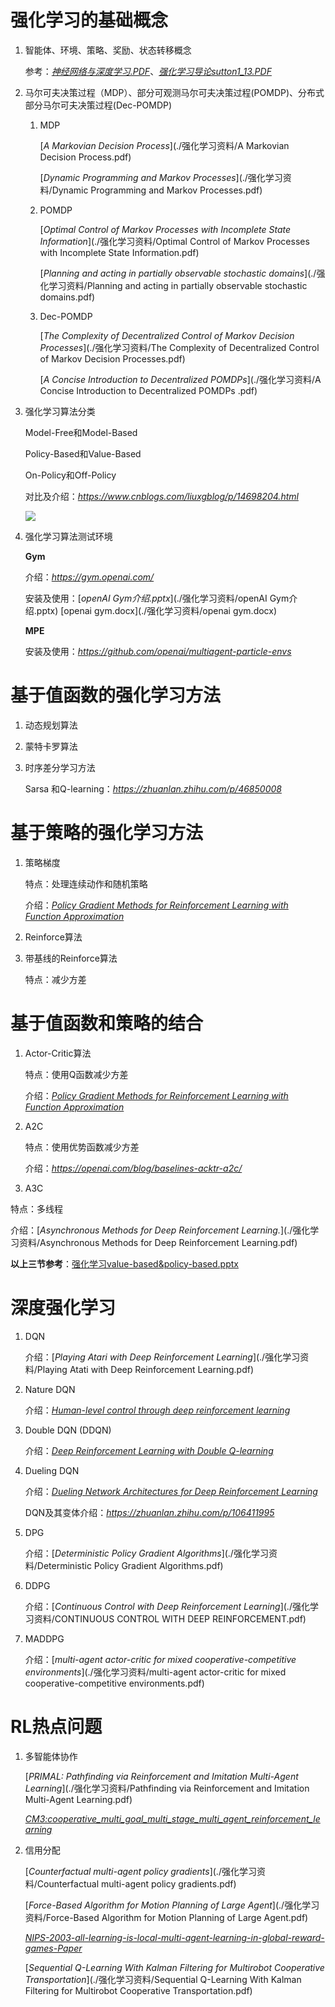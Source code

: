 # 强化学习的基础概念

1. 智能体、环境、策略、奖励、状态转移概念

   参考：[*神经网络与深度学习.PDF*](./强化学习资料/神经网络与深度学习.PDF)、[*强化学习导论sutton1_13.PDF*](./强化学习资料/强化学习导论sutton1_13.PDF)

2. 马尔可夫决策过程（MDP）、部分可观测马尔可夫决策过程(POMDP)、分布式部分马尔可夫决策过程(Dec-POMDP)

   1. MDP

      [*A Markovian Decision Process*](./强化学习资料/A Markovian Decision Process.pdf)

      [*Dynamic Programming and Markov Processes*](./强化学习资料/Dynamic Programming and Markov Processes.pdf)

   2. POMDP

      [*Optimal Control of Markov Processes with Incomplete State Information*](./强化学习资料/Optimal Control of Markov Processes with Incomplete State Information.pdf)

      [*Planning and acting in partially observable stochastic domains*](./强化学习资料/Planning and acting in partially observable stochastic domains.pdf)

   3. Dec-POMDP

      [*The Complexity of Decentralized Control of Markov Decision Processes*](./强化学习资料/The Complexity of Decentralized Control of Markov Decision Processes.pdf)

      [*A Concise Introduction to Decentralized POMDPs*](./强化学习资料/A Concise Introduction to Decentralized POMDPs .pdf)

3. 强化学习算法分类

   Model-Free和Model-Based

   Policy-Based和Value-Based

   On-Policy和Off-Policy

   对比及介绍：*https://www.cnblogs.com/liuxgblog/p/14698204.html*

   ![](./强化学习资料/强化学习算法分类.png)



4. 强化学习算法测试环境

   **Gym**

   介绍：*https://gym.openai.com/*

   安装及使用：[*openAI Gym介绍.pptx*](./强化学习资料/openAI Gym介绍.pptx) [openai gym.docx](./强化学习资料/openai gym.docx)

   **MPE**

   安装及使用：*https://github.com/openai/multiagent-particle-envs*


# 基于值函数的强化学习方法

1. 动态规划算法

2. 蒙特卡罗算法

3. 时序差分学习方法

   Sarsa 和Q-learning：*https://zhuanlan.zhihu.com/p/46850008*

# 基于策略的强化学习方法

1. 策略梯度

   特点：处理连续动作和随机策略

   介绍：[*Policy Gradient Methods for Reinforcement Learning with Function Approximation*](./强化学习资料/Policy_Gradient_Methods_for_Reinforcement_Learning.pdf)

2. Reinforce算法

3. 带基线的Reinforce算法

   特点：减少方差

# 基于值函数和策略的结合

1. Actor-Critic算法

   特点：使用Q函数减少方差

   介绍：[*Policy Gradient Methods for Reinforcement Learning with Function Approximation*](./强化学习资料/Policy_Gradient_Methods_for_Reinforcement_Learning.pdf)

2. A2C 

   特点：使用优势函数减少方差

   介绍：*https://openai.com/blog/baselines-acktr-a2c/*

3.  A3C

   特点：多线程

   介绍：[*Asynchronous Methods for Deep Reinforcement Learning.*](./强化学习资料/Asynchronous Methods for Deep Reinforcement Learning.pdf)

**以上三节参考**：[强化学习value-based&policy-based.pptx](./强化学习资料/强化学习value-based&policy-based.pptx)

# 深度强化学习

1. DQN

   介绍：[*Playing Atari with Deep Reinforcement Learning*](./强化学习资料/Playing Atati with Deep Reinforcement Learning.pdf)

2. Nature DQN

   介绍：[*Human-level control through deep reinforcement learning*](./强化学习资料/Human-level%20Control%20Through%20Deep%20Reinforcement%20Learning.pdf)

3. Double DQN (DDQN)

   介绍：[*Deep Reinforcement Learning with Double Q-learning*](./强化学习资料/Deep_Reinforcement_Learning_with_Double_Q-learning.pdf)

4. Dueling DQN

   介绍：[*Dueling Network Architectures for Deep Reinforcement Learning*](./强化学习资料/Dueling_Network_Architectures_for_Deep_Reinforceme.pdf)

   DQN及其变体介绍：*https://zhuanlan.zhihu.com/p/106411995*

5. DPG

   介绍：[*Deterministic Policy Gradient Algorithms*](./强化学习资料/Deterministic Policy Gradient Algorithms.pdf)

6. DDPG

   介绍：[*Continuous Control with Deep Reinforcement Learning*](./强化学习资料/CONTINUOUS CONTROL WITH DEEP REINFORCEMENT.pdf)

7. MADDPG

   介绍：[*multi-agent actor-critic for mixed cooperative-competitive environments*](./强化学习资料/multi-agent actor-critic for mixed cooperative-competitive environments.pdf)

# RL热点问题

1. 多智能体协作

   [*PRIMAL: Pathfinding via Reinforcement and Imitation Multi-Agent Learning*](./强化学习资料/Pathfinding via Reinforcement and Imitation Multi-Agent Learning.pdf)

   [*CM3:cooperative_multi_goal_multi_stage_multi_agent_reinforcement_learning*](./强化学习资料/cm3_cooperative_multi_goal_multi_stage_multi_agent_reinforcement_learning.pdf)

2. 信用分配

   [*Counterfactual multi-agent policy gradients*](./强化学习资料/Counterfactual multi-agent policy gradients.pdf)

   [*Force-Based Algorithm for Motion Planning of Large Agent*](./强化学习资料/Force-Based Algorithm for Motion Planning of Large Agent.pdf)

   [*NIPS-2003-all-learning-is-local-multi-agent-learning-in-global-reward-games-Paper*](./强化学习资料/NIPS-2003-all-learning-is-local-multi-agent-learning-in-global-reward-games-Paper.pdf)

   [*Sequential Q-Learning With Kalman Filtering for Multirobot Cooperative Transportation*](./强化学习资料/Sequential Q-Learning With Kalman Filtering for Multirobot Cooperative Transportation.pdf)

   

